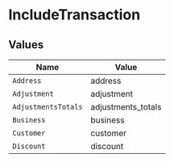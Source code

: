 # IncludeTransaction


## Values

| Name                | Value               |
| ------------------- | ------------------- |
| `Address`           | address             |
| `Adjustment`        | adjustment          |
| `AdjustmentsTotals` | adjustments_totals  |
| `Business`          | business            |
| `Customer`          | customer            |
| `Discount`          | discount            |